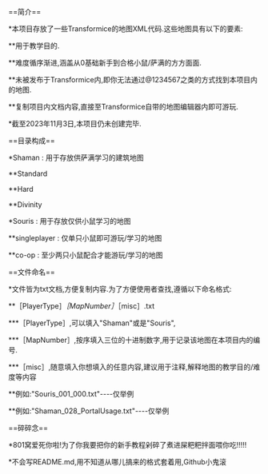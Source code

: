 ==简介==

*本项目存放了一些Transformice的地图XML代码.这些地图具有以下的要素:

**用于教学目的.

**难度循序渐进,涵盖从0基础新手到合格小鼠/萨满的方方面面.

**未被发布于Transformice内,即你无法通过@1234567之类的方式找到本项目内的地图.

**复制项目内文档内容,直接至Transformice自带的地图编辑器内即可游玩.

*截至2023年11月3日,本项目仍未创建完毕.



==目录构成==

*Shaman : 用于存放供萨满学习的建筑地图

**Standard

**Hard

**Divinity

*Souris : 用于存放仅供小鼠学习的地图

**singleplayer : 仅单只小鼠即可游玩/学习的地图

**co-op : 至少两只小鼠配合才能游玩/学习的地图



==文件命名==

*文件皆为txt文档,方便复制内容.为了方便使用者查找,遵循以下命名格式:

**［PlayerType］_［MapNumber］_［misc］.txt

***［PlayerType］,可以填入"Shaman"或是"Souris",

***［MapNumber］,按序填入三位的十进制数字,用于记录该地图在本项目内的编号.

***［misc］,随意填入你想填入的任意内容,建议用于注释,解释地图的教学目的/难度等内容

**例如:"Souris_001_000.txt"----仅举例

**例如:"Shaman_028_PortalUsage.txt"----仅举例



==碎碎念==

*801窝爱死你啦!为了你我要把你的新手教程剁碎了煮进屎粑粑拌面喂你吃!!!!!

*不会写README.md,用不知道从哪儿搞来的格式套着用,Github小鬼滚

